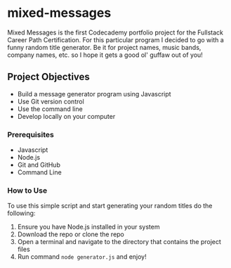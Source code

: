 # mixed-messages
Mixed Messages is the first Codecademy portfolio project for the Fullstack Career Path Certification. For this particular program I decided to go with a funny random title generator. Be it for project names, music bands, company names, etc. so I hope it gets a good ol' guffaw out of you!

## Project Objectives
- Build a message generator program using Javascript
- Use Git version control
- Use the command line
- Develop locally on your computer

### Prerequisites
- Javascript
- Node.js
- Git and GitHub
- Command Line

### How to Use
To use this simple script and start generating your random titles do the following:
1. Ensure you have Node.js installed in your system
2. Download the repo or clone the repo
3. Open a terminal and navigate to the directory that contains the project files
4. Run command `node generator.js` and enjoy!
